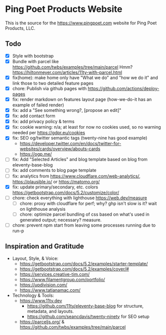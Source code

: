 # Ping Poet Products Website

This is the source for the https://www.pingpoet.com website for Ping Poet Products, LLC.

## Todo

- [x] Style with bootstrap
- [x] Bundle with parcel like https://github.com/twbs/examples/tree/main/parcel Hmm? https://hiltonmeyer.com/articles/11ty-with-parcel.html
- [x] fix(home): make home only have "What we do" and "how we do it" and link those to two detailed feature pages
- [x] chore: Publish via github pages with https://github.com/actions/deploy-pages
- [x] fix: render markdown on features layout page (how-we-do-it has an example of failed render)
- [x] fix: add a "See something wrong?, [propose an edit]"
- [x] fix: add contact form
- [x] fix: add privacy policy & terms
- [x] fix: cookie warning: n/a; at least for now no cookies used, so no warning needed per https://gdpr.eu/cookies
- [x] fix: SEO og/twitter semantic tags (twenty-nine has good example)
  - https://developer.twitter.com/en/docs/twitter-for-websites/cards/overview/abouts-cards
  - https://ogp.me/
- [ ] fix: Add "Selected Articles" and blog template based on blog from eleventy-base-blog
- [ ] fix: add comments to blog page template
- [ ] fix: analytics from https://www.cloudflare.com/web-analytics/, https://plausible.io/ or https://matomo.org/
- [x] fix: update primary/secondary, etc. colors https://getbootstrap.com/docs/5.2/customize/color/
- [ ] chore: check everything with lighthouse https://web.dev/measure
  - [ ] chore: proxy with cloudflare for perf; why? ghp isn't slow is it? wait on lighthouse analysis
  - [ ] chore: optimize parcel bundling of css based on what's used in generated output; necessary? measure.
- [ ] chore: prevent npm start from leaving some processes running due to run-p

## Inspiration and Gratitude

- Layout, Style, & Voice:
  - https://getbootstrap.com/docs/5.2/examples/starter-template/
  - https://getbootstrap.com/docs/5.2/examples/cover/#
  - https://services.creative-tim.com/
  - https://www.filamentgroup.com/portfolio/
  - https://updivision.com/
  - https://www.tatianamac.com/
- Technology & Tools:
  - https://www.11ty.dev
    - https://github.com/11ty/eleventy-base-blog for structure, metadata, and layouts.
    - https://github.com/seancdavis/twenty-ninety for SEO setup
  - https://parceljs.org/ & https://github.com/twbs/examples/tree/main/parcel
